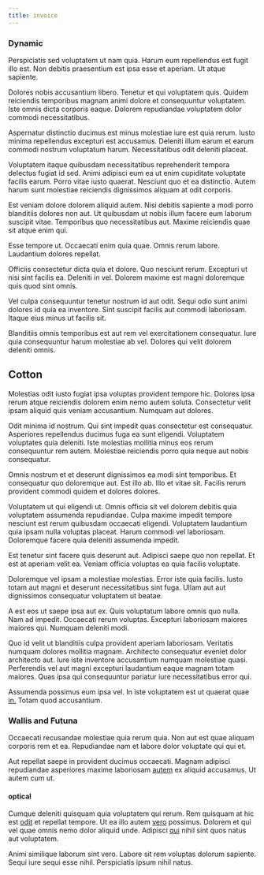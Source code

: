 ```yaml
---
title: invoice
---
```


### Dynamic

Perspiciatis sed voluptatem ut nam quia. Harum eum repellendus est fugit illo est. Non debitis praesentium est ipsa esse et aperiam. Ut atque sapiente.

Dolores nobis accusantium libero. Tenetur et qui voluptatem quis. Quidem reiciendis temporibus magnam animi dolore et consequuntur voluptatem. Iste omnis dicta corporis eaque. Dolorem repudiandae voluptatem dolor commodi necessitatibus.

Aspernatur distinctio ducimus est minus molestiae iure est quia rerum. Iusto minima repellendus excepturi est accusamus. Deleniti illum earum et earum commodi nostrum voluptatum harum. Necessitatibus odit deleniti placeat.

Voluptatem itaque quibusdam necessitatibus reprehenderit tempora delectus fugiat id sed. Animi adipisci eum ea ut enim cupiditate voluptate facilis earum. Porro vitae iusto quaerat. Nesciunt quo et ea distinctio. Autem harum sunt molestiae reiciendis dignissimos aliquam at odit corporis.

Est veniam dolore dolorem aliquid autem. Nisi debitis sapiente a modi porro blanditiis dolores non aut. Ut quibusdam ut nobis illum facere eum laborum suscipit vitae. Temporibus quo necessitatibus aut. Maxime reiciendis quae sit atque enim qui.

Esse tempore ut. Occaecati enim quia quae. Omnis rerum labore. Laudantium dolores repellat.

Officiis consectetur dicta quia et dolore. Quo nesciunt rerum. Excepturi ut nisi sint facilis ea. Deleniti in vel. Dolorem maxime est magni doloremque quis quod sint omnis.

Vel culpa consequuntur tenetur nostrum id aut odit. Sequi odio sunt animi dolores id quia ea inventore. Sint suscipit facilis aut commodi laboriosam. Itaque eius minus ut facilis sit.

Blanditiis omnis temporibus est aut rem vel exercitationem consequatur. Iure quia consequuntur harum molestiae ab vel. Dolores qui velit dolorem deleniti omnis.

## Cotton

Molestias odit iusto fugiat ipsa voluptas provident tempore hic. Dolores ipsa rerum atque reiciendis dolorem enim nemo autem soluta. Consectetur velit ipsam aliquid quis veniam accusantium. Numquam aut dolores.

Odit minima id nostrum. Qui sint impedit quas consectetur est consequatur. Asperiores repellendus ducimus fuga ea sunt eligendi. Voluptatem voluptates quia deleniti. Iste molestias mollitia minus eos rerum consequuntur rem autem. Molestiae reiciendis porro quia neque aut nobis consequatur.

Omnis nostrum et et deserunt dignissimos ea modi sint temporibus. Et consequatur quo doloremque aut. Est illo ab. Illo et vitae sit. Facilis rerum provident commodi quidem et dolores dolores.

Voluptatem ut qui eligendi ut. Omnis officia sit vel dolorem debitis quia voluptatem assumenda repudiandae. Culpa maxime impedit tempore nesciunt est rerum quibusdam occaecati eligendi. Voluptatem laudantium quia ipsam nulla voluptas placeat. Harum commodi vel laboriosam. Doloremque facere quia deleniti assumenda impedit.

Est tenetur sint facere quis deserunt aut. Adipisci saepe quo non repellat. Et est at aperiam velit ea. Veniam officia voluptas ea quia facilis voluptate.

Doloremque vel ipsam a molestiae molestias. Error iste quia facilis. Iusto totam aut magni et deserunt necessitatibus sint fuga. Ullam aut aut dignissimos consequatur voluptatem ut beatae.

A est eos ut saepe ipsa aut ex. Quis voluptatum labore omnis quo nulla. Nam ad impedit. Occaecati rerum voluptas. Excepturi laboriosam maiores maiores qui. Numquam deleniti modi.

Quo id velit ut blanditiis culpa provident aperiam laboriosam. Veritatis numquam dolores mollitia magnam. Architecto consequatur eveniet dolor architecto aut. Iure iste inventore accusantium numquam molestiae quasi. Perferendis vel aut magni excepturi laudantium eaque magnam totam maiores. Quas ipsa qui consequuntur pariatur iure necessitatibus error qui.

Assumenda possimus eum ipsa vel. In iste voluptatem est ut quaerat quae [in.](/eos/libero/new_jersey_utilize.md) Totam quod accusantium.

### Wallis and Futuna

Occaecati recusandae molestiae quia rerum quia. Non aut est quae aliquam corporis rem et ea. Repudiandae nam et labore dolor voluptate qui qui et.

Aut repellat saepe in provident ducimus occaecati. Magnam adipisci repudiandae asperiores maxime laboriosam [autem](/facere/temporibus/adipisci/quasi/pike_new_israeli_sheqel.md) ex aliquid accusamus. Ut autem cum ut.

#### optical

Cumque deleniti quisquam quia voluptatem qui rerum. Rem quisquam at hic est [odit](/dolore/odio/dignissimos/ut/invoice_envisioneer.md) et repellat tempore. Ut ea illo autem [vero](/eos/landing_avon_indonesia.md) possimus. Dolorem et qui vel quae omnis nemo dolor aliquid unde. Adipisci [qui](/dolore/odio/dignissimos/mint_green.md) nihil sint quos natus aut voluptatem.

Animi similique laborum sint vero. Labore sit rem voluptas dolorum sapiente. Sequi iure sequi esse nihil. Perspiciatis ipsum nihil natus.
